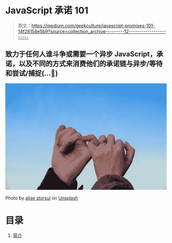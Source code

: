 # JavaScript 承诺 101

> 原文：<https://medium.com/geekculture/javascript-promises-101-14f28158e5b9?source=collection_archive---------12----------------------->

## 致力于任何人谁斗争或需要一个异步 JavaScript，承诺，以及不同的方式来消费他们的承诺链与异步/等待和尝试/捕捉(…🙋)

![](img/634e85f95eaf2336932b76b197939aea.png)

Photo by [alise storsul](https://unsplash.com/@alisestorsul?utm_source=medium&utm_medium=referral) on [Unsplash](https://unsplash.com?utm_source=medium&utm_medium=referral)

# 目录

1.  [简介](#9132)